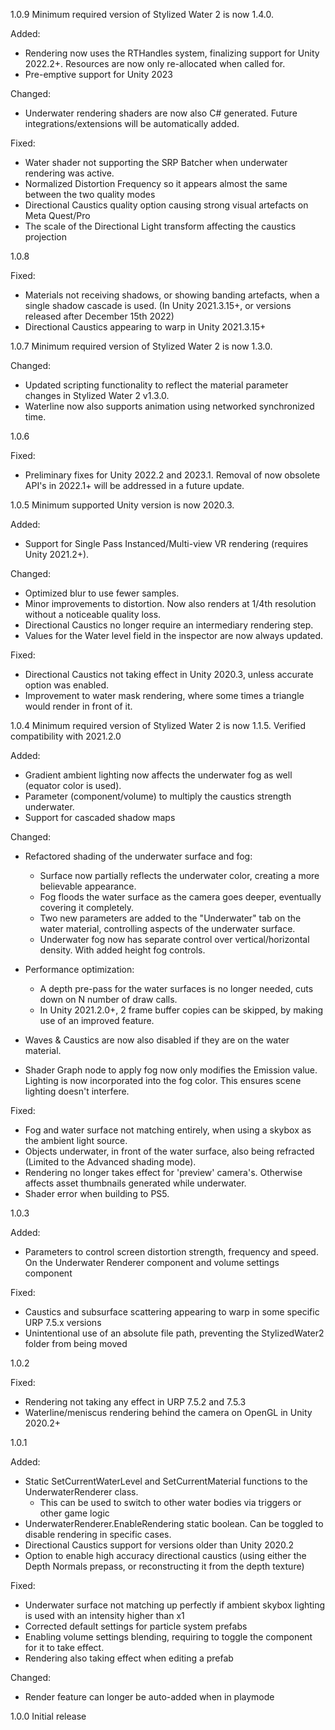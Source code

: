 1.0.9
Minimum required version of Stylized Water 2 is now 1.4.0.

Added:
- Rendering now uses the RTHandles system, finalizing support for Unity 2022.2+. Resources are now only re-allocated when called for.
- Pre-emptive support for Unity 2023

Changed:
- Underwater rendering shaders are now also C# generated. Future integrations/extensions will be automatically added.

Fixed:
- Water shader not supporting the SRP Batcher when underwater rendering was active.
- Normalized Distortion Frequency so it appears almost the same between the two quality modes
- Directional Caustics quality option causing strong visual artefacts on Meta Quest/Pro
- The scale of the Directional Light transform affecting the caustics projection

1.0.8

Fixed:
- Materials not receiving shadows, or showing banding artefacts, when a single shadow cascade is used. (In Unity 2021.3.15+, or versions released after December 15th 2022)
- Directional Caustics appearing to warp in Unity 2021.3.15+

1.0.7
Minimum required version of Stylized Water 2 is now 1.3.0.

Changed:
- Updated scripting functionality to reflect the material parameter changes in Stylized Water 2 v1.3.0.
- Waterline now also supports animation using networked synchronized time.

1.0.6

Fixed:
- Preliminary fixes for Unity 2022.2 and 2023.1. Removal of now obsolete API's in 2022.1+ will be addressed in a future update.

1.0.5
Minimum supported Unity version is now 2020.3. 

Added:
- Support for Single Pass Instanced/Multi-view VR rendering (requires Unity 2021.2+).

Changed:
- Optimized blur to use fewer samples.
- Minor improvements to distortion. Now also renders at 1/4th resolution without a noticeable quality loss.
- Directional Caustics no longer require an intermediary rendering step.
- Values for the Water level field in the inspector are now always updated.

Fixed:
- Directional Caustics not taking effect in Unity 2020.3, unless accurate option was enabled.
- Improvement to water mask rendering, where some times a triangle would render in front of it.

1.0.4
Minimum required version of Stylized Water 2 is now 1.1.5. Verified compatibility with 2021.2.0

Added:
- Gradient ambient lighting now affects the underwater fog as well (equator color is used).
- Parameter (component/volume) to multiply the caustics strength underwater.
- Support for cascaded shadow maps

Changed:
- Refactored shading of the underwater surface and fog:
  * Surface now partially reflects the underwater color, creating a more believable appearance.
  * Fog floods the water surface as the camera goes deeper, eventually covering it completely.
  * Two new parameters are added to the "Underwater" tab on the water material, controlling aspects of the underwater surface.
  * Underwater fog now has separate control over vertical/horizontal density. With added height fog controls.
  
- Performance optimization:
  * A depth pre-pass for the water surfaces is no longer needed, cuts down on N number of draw calls.
  * In Unity 2021.2.0+, 2 frame buffer copies can be skipped, by making use of an improved feature.
  
- Waves & Caustics are now also disabled if they are on the water material.
- Shader Graph node to apply fog now only modifies the Emission value. Lighting is now incorporated into the fog color. This ensures scene lighting doesn't interfere.

Fixed:
- Fog and water surface not matching entirely, when using a skybox as the ambient light source.
- Objects underwater, in front of the water surface, also being refracted (Limited to the Advanced shading mode).
- Rendering no longer takes effect for 'preview' camera's. Otherwise affects asset thumbnails generated while underwater.
- Shader error when building to PS5.

1.0.3

Added:
- Parameters to control screen distortion strength, frequency and speed. On the Underwater Renderer component and volume settings component

Fixed:
- Caustics and subsurface scattering appearing to warp in some specific URP 7.5.x versions
- Unintentional use of an absolute file path, preventing the StylizedWater2 folder from being moved

1.0.2

Fixed:
- Rendering not taking any effect in URP 7.5.2 and 7.5.3
- Waterline/meniscus rendering behind the camera on OpenGL in Unity 2020.2+

1.0.1

Added:
- Static SetCurrentWaterLevel and SetCurrentMaterial functions to the UnderwaterRenderer class. 
  * This can be used to switch to other water bodies via triggers or other game logic
- UnderwaterRenderer.EnableRendering static boolean. Can be toggled to disable rendering in specific cases.
- Directional Caustics support for versions older than Unity 2020.2
- Option to enable high accuracy directional caustics (using either the Depth Normals prepass, or reconstructing it from the depth texture)
    
Fixed:
- Underwater surface not matching up perfectly if ambient skybox lighting is used with an intensity higher than x1
- Corrected default settings for particle system prefabs
- Enabling volume settings blending, requiring to toggle the component for it to take effect.
- Rendering also taking effect when editing a prefab

Changed:
- Render feature can longer be auto-added when in playmode

1.0.0
Initial release